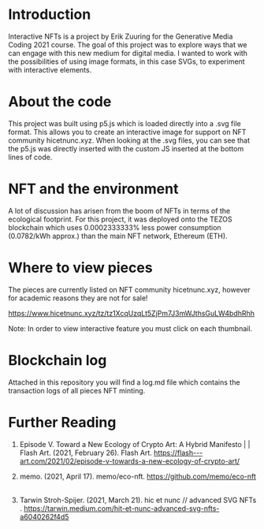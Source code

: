 # Introduction
Interactive NFTs is a project by Erik Zuuring for the Generative Media Coding 2021 course. The goal of this project was to explore ways that we can engage with this new medium for digital media. I wanted to work with the possibilities of using image formats, in this case SVGs, to experiment with interactive elements. 

# About the code
This project was built using p5.js which is loaded directly into a .svg file format. This allows you to create an interactive image for support on NFT community hicetnunc.xyz. When looking at the .svg files, you can see that the p5.js was directly inserted with the custom JS inserted at the bottom lines of code.

# NFT and the environment
A lot of discussion has arisen from the boom of NFTs in terms of the ecological footprint. For this project, it was deployed onto the TEZOS blockchain which uses 0.0002333333% less power consumption (0.0782/kWh approx.) than the main NFT network, Ethereum (ETH).

# Where to view pieces
The pieces are currently listed on NFT community hicetnunc.xyz, however for academic reasons they are not for sale!

https://www.hicetnunc.xyz/tz/tz1XcqUzqLt5ZjPm7J3mWJthsGuLW4bdhRhh

Note: In order to view interactive feature you must click on each thumbnail.

# Blockchain log
Attached in this repository you will find a log.md file which contains the transaction logs of all pieces NFT minting.

# Further Reading
1) Episode V. Toward a New Ecology of Crypto Art: A Hybrid Manifesto | | Flash Art. (2021, February 26). Flash Art.
https://flash---art.com/2021/02/episode-v-towards-a-new-ecology-of-crypto-art/ 

2) memo. (2021, April 17). memo/eco-nft. 
https://github.com/memo/eco-nft ‌

3) Tarwin Stroh-Spijer. (2021, March 21). hic et nunc // advanced SVG NFTs . 
https://tarwin.medium.com/hit-et-nunc-advanced-svg-nfts-a6040262f4d5 ‌
‌

